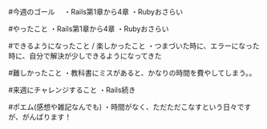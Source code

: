 #今週のゴール　
・Rails第1章から4章
・Rubyおさらい


#やったこと
・Rails第1章から4章
・Rubyおさらい


#できるようになったこと / 楽しかったこと
・つまづいた時に、エラーになった時に、自分で解決が少しできるようになってきた


#難しかったこと
・教科書にミスがあると、かなりの時間を費やしてしまう。。


#来週にチャレンジすること
・Rails続き


#ポエム(感想や雑記なんでも)
・時間がなく、ただただこなすという日々ですが、がんばります！